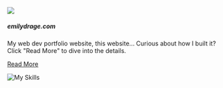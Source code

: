 <section class="tile">


<div class="project-img-container">
<img class="project-img-fit  responsive" src="https://imagedelivery.net/2DJRavW3O9VLw5fFBBZYRA/a60e818e-28a3-4e4f-985c-4e7c23262200/public">
</div>

##### emilydrage.com

My web dev portfolio website, this website... Curious about how I built it? Click "Read More" to dive into the details.

[Read More](./portfolio/emilydrage)

![My Skills](https://skillicons.dev/icons?i=html,css,js)

</section>
